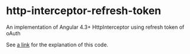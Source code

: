 # http-interceptor-refresh-token
An implementation of Angular 4.3+ HttpInterceptor using refresh token of oAuth

See [a link](https://www.intertech.com/Blog/angular-4-tutorial-handling-refresh-token-with-new-httpinterceptor/) for the explanation of this code.